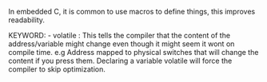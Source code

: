 In embedded C, it is common to use macros to define things, this improves readability.

KEYWORD: 
	- volatile : This tells the compiler that the content of the address/variable might change even though it might seem it wont on compile time.
	e.g Address mapped to physical switches that will change the content if you press them.
	Declaring a variable volatile will force the compiler to skip optimization.
